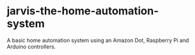 # jarvis-the-home-automation-system
A basic home automation system using an Amazon Dot, Raspberry Pi and Arduino controllers.
